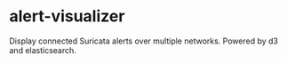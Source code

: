 # alert-visualizer
Display connected Suricata alerts over multiple networks. Powered by d3 and elasticsearch.
